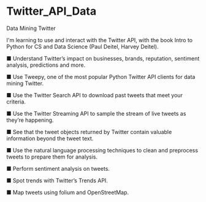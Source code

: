 # Twitter_API_Data
Data Mining Twitter

I'm learning to use and interact with the Twitter API, with the book Intro to Python for CS and Data Science (Paul Deitel, Harvey Deitel).

■ Understand Twitter’s impact
on businesses, brands,
reputation, sentiment
analysis, predictions and
more.

■ Use Tweepy, one of the most
popular Python Twitter API
clients for data mining Twitter.

■ Use the Twitter Search API to
download past tweets that
meet your criteria.

■ Use the Twitter Streaming API
to sample the stream of live
tweets as they’re happening.

■ See that the tweet objects
returned by Twitter contain
valuable information beyond
the tweet text.

■ Use the natural language
processing techniques to
clean and preprocess tweets to
prepare them for analysis.

■ Perform sentiment analysis on
tweets.

■ Spot trends with Twitter’s
Trends API.

■ Map tweets using folium and
OpenStreetMap.
